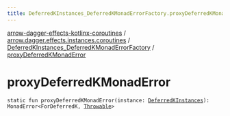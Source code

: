 ```yaml
---
title: DeferredKInstances_DeferredKMonadErrorFactory.proxyDeferredKMonadError - arrow-dagger-effects-kotlinx-coroutines
---
```


[arrow-dagger-effects-kotlinx-coroutines](../../index.html) / [arrow.dagger.effects.instances.coroutines](../index.html) / [DeferredKInstances_DeferredKMonadErrorFactory](index.html) / [proxyDeferredKMonadError](./proxy-deferred-k-monad-error.html)

# proxyDeferredKMonadError

`static fun proxyDeferredKMonadError(instance: `[`DeferredKInstances`](../-deferred-k-instances/index.html)`): MonadError<ForDeferredK, `[`Throwable`](https://kotlinlang.org/api/latest/jvm/stdlib/kotlin/-throwable/index.html)`>`